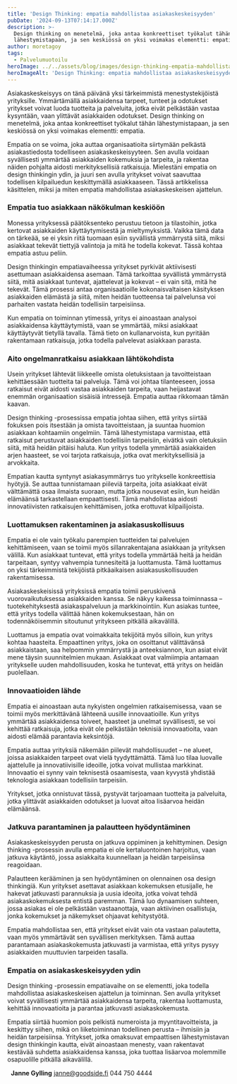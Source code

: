 ```yaml
---
title: 'Design Thinking: empatia mahdollistaa asiakaskeskeisyyden'
pubDate: '2024-09-13T07:14:17.000Z'
description: >-
  Design thinking on menetelmä, joka antaa konkreettiset työkalut tähän
  lähestymistapaan, ja sen keskiössä on yksi voimakas elementti: empatia.
author: moretagoy
tags:
  - Palvelumuotoilu
heroImage: ../../assets/blog/images/design-thinking-empatia-mahdollistaa-asiakaskeskeisyyden/featured.webp
heroImageAlt: 'Design Thinking: empatia mahdollistaa asiakaskeskeisyyden'
---
```


Asiakaskeskeisyys on tänä päivänä yksi tärkeimmistä menestystekijöistä yrityksille. Ymmärtämällä asiakkaidensa tarpeet, tunteet ja odotukset yritykset voivat luoda tuotteita ja palveluita, jotka eivät pelkästään vastaa kysyntään, vaan ylittävät asiakkaiden odotukset. Design thinking on menetelmä, joka antaa konkreettiset työkalut tähän lähestymistapaan, ja sen keskiössä on yksi voimakas elementti: empatia.

Empatia on se voima, joka auttaa organisaatioita siirtymään pelkästä asiakastiedosta todelliseen asiakaskeskeisyyteen. Sen avulla voidaan syvällisesti ymmärtää asiakkaiden kokemuksia ja tarpeita, ja rakentaa näiden pohjalta aidosti merkityksellisiä ratkaisuja. Mielestäni empatia on design thinkingin ydin, ja juuri sen avulla yritykset voivat saavuttaa todellisen kilpailuedun keskittymällä asiakkaaseen. Tässä artikkelissa käsittelen, miksi ja miten empatia mahdollistaa asiakaskeskeisen ajattelun.

### **Empatia tuo asiakkaan näkökulman keskiöön**

Monessa yrityksessä päätöksenteko perustuu tietoon ja tilastoihin, jotka kertovat asiakkaiden käyttäytymisestä ja mieltymyksistä. Vaikka tämä data on tärkeää, se ei yksin riitä tuomaan esiin syvällistä ymmärrystä siitä, miksi asiakkaat tekevät tiettyjä valintoja ja mitä he todella kokevat. Tässä kohtaa empatia astuu peliin.

Design thinkingin empatiavaiheessa yritykset pyrkivät aktiivisesti asettumaan asiakkaidensa asemaan. Tämä tarkoittaa syvällistä ymmärrystä siitä, mitä asiakkaat tuntevat, ajattelevat ja kokevat – ei vain sitä, mitä he tekevät. Tämä prosessi antaa organisaatioille kokonaisvaltaisen käsityksen asiakkaiden elämästä ja siitä, miten heidän tuotteensa tai palvelunsa voi parhaiten vastata heidän todellisiin tarpeisiinsa.

Kun empatia on toiminnan ytimessä, yritys ei ainoastaan analysoi asiakkaidensa käyttäytymistä, vaan se ymmärtää, miksi asiakkaat käyttäytyvät tietyllä tavalla. Tämä tieto on kullanarvoista, kun pyritään rakentamaan ratkaisuja, jotka todella palvelevat asiakkaan parasta.

### **Aito ongelmanratkaisu asiakkaan lähtökohdista**

Usein yritykset lähtevät liikkeelle omista oletuksistaan ja tavoitteistaan kehittäessään tuotteita tai palveluja. Tämä voi johtaa tilanteeseen, jossa ratkaisut eivät aidosti vastaa asiakkaiden tarpeita, vaan heijastavat enemmän organisaation sisäisiä intressejä. Empatia auttaa rikkomaan tämän kaavan.

Design thinking -prosessissa empatia johtaa siihen, että yritys siirtää fokuksen pois itsestään ja omista tavoitteistaan, ja suuntaa huomion asiakkaan kohtaamiin ongelmiin. Tämä lähestymistapa varmistaa, että ratkaisut perustuvat asiakkaiden todellisiin tarpeisiin, eivätkä vain oletuksiin siitä, mitä heidän pitäisi haluta. Kun yritys todella ymmärtää asiakkaiden arjen haasteet, se voi tarjota ratkaisuja, jotka ovat merkityksellisiä ja arvokkaita.

Empatian kautta syntynyt asiakasymmärrys tuo yritykselle konkreettisia hyötyjä. Se auttaa tunnistamaan piileviä tarpeita, joita asiakkaat eivät välttämättä osaa ilmaista suoraan, mutta jotka nousevat esiin, kun heidän elämäänsä tarkastellaan empaattisesti. Tämä mahdollistaa aidosti innovatiivisten ratkaisujen kehittämisen, jotka erottuvat kilpailijoista.

### **Luottamuksen rakentaminen ja asiakasuskollisuus**

Empatia ei ole vain työkalu parempien tuotteiden tai palvelujen kehittämiseen, vaan se toimii myös sillanrakentajana asiakkaan ja yrityksen välillä. Kun asiakkaat tuntevat, että yritys todella ymmärtää heitä ja heidän tarpeitaan, syntyy vahvempia tunnesiteitä ja luottamusta. Tämä luottamus on yksi tärkeimmistä tekijöistä pitkäaikaisen asiakasuskollisuuden rakentamisessa.

Asiakaskeskeisissä yrityksissä empatia toimii peruskivenä vuorovaikutuksessa asiakkaiden kanssa. Se näkyy kaikessa toiminnassa – tuotekehityksestä asiakaspalveluun ja markkinointiin. Kun asiakas tuntee, että yritys todella välittää hänen kokemuksestaan, hän on todennäköisemmin sitoutunut yritykseen pitkällä aikavälillä.

Luottamus ja empatia ovat voimakkaita tekijöitä myös silloin, kun yritys kohtaa haasteita. Empaattinen yritys, joka on osoittanut välittävänsä asiakkaistaan, saa helpommin ymmärrystä ja anteeksiannon, kun asiat eivät mene täysin suunnitelmien mukaan. Asiakkaat ovat valmiimpia antamaan yritykselle uuden mahdollisuuden, koska he tuntevat, että yritys on heidän puolellaan.

### **Innovaatioiden lähde**

Empatia ei ainoastaan auta nykyisten ongelmien ratkaisemisessa, vaan se toimii myös merkittävänä lähteenä uusille innovaatioille. Kun yritys ymmärtää asiakkaidensa toiveet, haasteet ja unelmat syvällisesti, se voi kehittää ratkaisuja, jotka eivät ole pelkästään teknisiä innovaatioita, vaan aidosti elämää parantavia keksintöjä.

Empatia auttaa yrityksiä näkemään piilevät mahdollisuudet – ne alueet, joissa asiakkaiden tarpeet ovat vielä tyydyttämättä. Tämä luo tilaa luovalle ajattelulle ja innovatiivisille ideoille, jotka voivat mullistaa markkinat. Innovaatio ei synny vain teknisestä osaamisesta, vaan kyvystä yhdistää teknologia asiakkaan todellisiin tarpeisiin.

Yritykset, jotka onnistuvat tässä, pystyvät tarjoamaan tuotteita ja palveluita, jotka ylittävät asiakkaiden odotukset ja luovat aitoa lisäarvoa heidän elämäänsä.

### **Jatkuva parantaminen ja palautteen hyödyntäminen**

Asiakaskeskeisyyden perusta on jatkuva oppiminen ja kehittyminen. Design thinking -prosessin avulla empatia ei ole kertaluontoinen harjoitus, vaan jatkuva käytäntö, jossa asiakkaita kuunnellaan ja heidän tarpeisiinsa reagoidaan.

Palautteen kerääminen ja sen hyödyntäminen on olennainen osa design thinkingiä. Kun yritykset asettavat asiakkaan kokemuksen etusijalle, he hakevat jatkuvasti parannuksia ja uusia ideoita, jotka voivat tehdä asiakaskokemuksesta entistä paremman. Tämä luo dynaamisen suhteen, jossa asiakas ei ole pelkästään vastaanottaja, vaan aktiivinen osallistuja, jonka kokemukset ja näkemykset ohjaavat kehitystyötä.

Empatia mahdollistaa sen, että yritykset eivät vain ota vastaan palautetta, vaan myös ymmärtävät sen syvällisen merkityksen. Tämä auttaa parantamaan asiakaskokemusta jatkuvasti ja varmistaa, että yritys pysyy asiakkaiden muuttuvien tarpeiden tasalla.

### **Empatia on asiakaskeskeisyyden ydin**

Design thinking -prosessin empatiavaihe on se elementti, joka todella mahdollistaa asiakaskeskeisen ajattelun ja toiminnan. Sen avulla yritykset voivat syvällisesti ymmärtää asiakkaidensa tarpeita, rakentaa luottamusta, kehittää innovaatioita ja parantaa jatkuvasti asiakaskokemusta.

Empatia siirtää huomion pois pelkistä numeroista ja myyntitavoitteista, ja keskittyy siihen, mikä on liiketoiminnan todellinen perusta – ihmisiin ja heidän tarpeisiinsa. Yritykset, jotka omaksuvat empaattisen lähestymistavan design thinkingin kautta, eivät ainoastaan menesty, vaan rakentavat kestävää suhdetta asiakkaidensa kanssa, joka tuottaa lisäarvoa molemmille osapuolille pitkällä aikavälillä.

  **Janne Gylling** janne@goodside.fi 044 750 4444